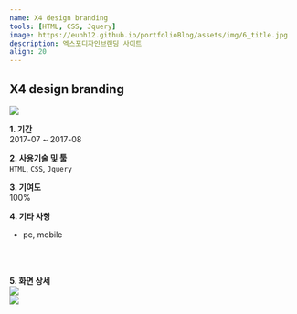 ```yaml
---
name: X4 design branding
tools: [HTML, CSS, Jquery]
image: https://eunh12.github.io/portfolioBlog/assets/img/6_title.jpg
description: 엑스포디자인브랜딩 사이트 
align: 20
---
```


## X4 design branding  
![](https://eunh12.github.io/portfolioBlog/assets/img/6_title.jpg)  
  
**1. 기간**   
2017-07 ~ 2017-08   
  
**2. 사용기술 및 툴**   
`HTML`, `CSS`, `Jquery`   
  
**3. 기여도**   
100%   
   
**4. 기타 사항**   
- pc, mobile       
   
<br>    
<br>  

**5. 화면 상세**   
![](https://eunh12.github.io/portfolioBlog/assets/img/6_cont.jpg)  
![](https://eunh12.github.io/portfolioBlog/assets/img/6_cont2.jpg)  
  
